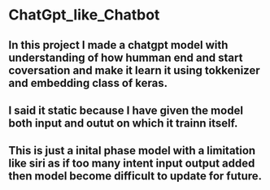 # ChatGpt_like_Chatbot

## In this project I made a chatgpt model with understanding of how humman end and start coversation and make it learn it using tokkenizer and embedding class of keras.
## I said it static because I have given the model both input and outut on which it trainn itself.

## This is just a inital phase model with a limitation like siri as if too many intent input output added then model become difficult to update for future.
